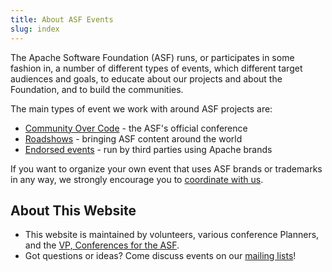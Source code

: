 ```yaml
---
title: About ASF Events
slug: index
---
```


The Apache Software Foundation (ASF) runs, or participates in some fashion in,
a number of different types of events, which different target audiences and goals, to educate about our
projects and about the Foundation, and to build the communities.

The main types of event we work with around ASF projects are:

  - [Community Over Code](/about/commcode/index.html) - the ASF's official conference
  - [Roadshows](/about/roadshow.html) - bringing ASF content around the world
  - [Endorsed events](/about/endorsed.html) - run by third parties using Apache brands

If you want to organize your own event that uses ASF brands or trademarks in any way, we strongly encourage you to
[coordinate with us](/organize/index.html).


## About This Website

 - This website is maintained by volunteers, various conference Planners, and the [VP, Conferences for the ASF](//whimsy.apache.org/foundation/orgchart/vp-concom).
 - Got questions or ideas? Come discuss events on our [mailing
   lists](https://events.apache.org/involved/mailing-lists.html)!
